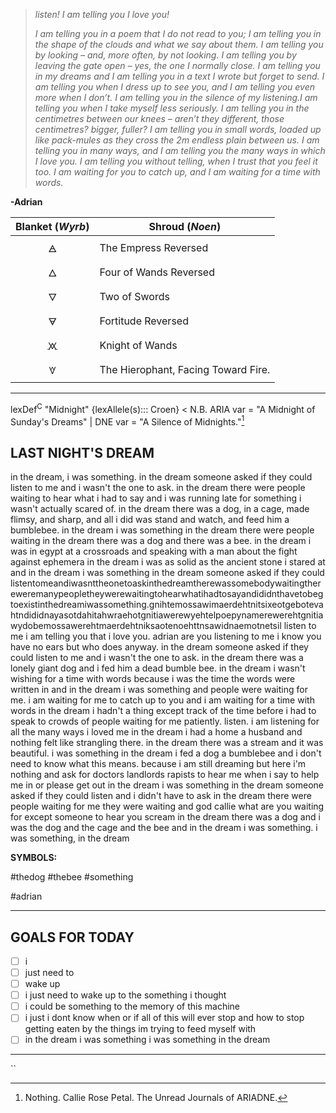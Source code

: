 

> *listen! I am telling you I love you!*
> 
> *I am telling you in a poem that I do not read to you; I am telling you in the shape of the clouds and what we say about them. I am telling you by looking – and, more often, by not looking. I am telling you by leaving the gate open – yes, the one I normally close. I am telling you in my dreams and I am telling you in a text I wrote but forget to send. I am telling you when I dress up to see you, and I am telling you even more when I don’t. I am telling you in the silence of my listening.I am telling you when I take myself less seriously. I am telling you in the centimetres between our knees – aren’t they different, those centimetres? bigger, fuller? I am telling you in small words, loaded up like pack-mules as they cross the 2m endless plain between us. I am telling you in many ways, and I am telling you the many ways in which I love you. I am telling you without telling, when I trust that you feel it too. I am waiting for you to catch up, and I am waiting for a time with words.*

**-Adrian**

| Blanket (*Wyrb*) | Shroud (*Noen*)                     |
| :--------------: | ----------------------------------- |
|        🜁        | The Empress Reversed                |
|        🜂        | Four of Wands Reversed              |
|        🜄        | Two of Swords                       |
|        🜃        | Fortitude Reversed                  |
|        🝪        | Knight of Wands                     |
|        🝧        | The Hierophant, Facing Toward Fire. |



---


lexDef<sup>C</sup> "Midnight" {lexAllele(s)::: Croen} < N.B. ARIA var = "A Midnight of Sunday's Dreams" | DNE var = "A Silence of Midnights."[^MidnightCroen]

[^MidnightCroen]: Nothing. Callie Rose Petal. The Unread Journals of ARIADNE.

## LAST NIGHT'S DREAM

in the dream, i was something. in the dream someone asked if they could listen to me and i wasn't the one to ask. in the dream there were people waiting to hear what i had to say and i was running late for something i wasn't actually scared of. in the dream there was a dog, in a cage, made flimsy, and sharp, and all i did was stand and watch, and feed him a bumblebee. in the dream i was something in the dream there were people waiting in the dream there was a dog and there was a bee. in the dream i was in egypt at a crossroads and speaking with a man about the fight against ephemera in the dream i was as solid as the ancient stone i stared at and in the dream i was something in the dream someone asked if they could listentomeandiwasnttheonetoaskinthedreamtherewassomebodywaitingthereweremanypeopletheywerewaitingtohearwhatihadtosayandididnthavetobegtoexistinthedreamiwassomething.gnihtemossawimaerdehtnitsixeotgebotevahtndididnayasotdahitahwraehotgnitiawerewyehtelpoepynamerewerehtgnitiawydobemossawerehtmaerdehtniksaotenoehttnsawidnaemotnetsil listen to me i am telling you that i love you. adrian are you listening to me i know you have no ears but who does anyway. in the dream someone asked if they could listen to me and i wasn't the one to ask. in the dream there was a lonely giant dog and i fed him a dead bumble bee. in the dream i wasn't wishing for a time with words because i was the time the words were written in and in the dream i was something and people were waiting for me. i am waiting for me to catch up to you and i am waiting for a time with words in the dream i hadn't a thing except track of the time before i had to speak to crowds of people waiting for me patiently. listen. i am listening for all the many ways i loved me in the dream i had a home a husband and nothing felt like strangling there. in the dream there was a stream and it was beautiful. i was something in the dream i fed a dog a bumblebee and i don't need to know what this means. because i am still dreaming but here i'm nothing and ask for doctors landlords rapists to hear me when i say to help me in or please get out in the dream i was something in the dream someone asked if they could listen and i didn't have to ask in the dream there were people waiting for me they were waiting and god callie what are you waiting for except someone to hear you scream in the dream there was a dog and i was the dog and the cage and the bee and in the dream i was something. i was something, in the dream

**SYMBOLS:**  

#thedog #thebee #something 

#adrian


---

## GOALS FOR TODAY

- [ ] i
- [ ] just need to
- [ ] wake up
- [ ] i just need to wake up to the something i thought
- [ ] i could be something to the memory of this machine
- [ ] i just i dont know when or if all of this will ever stop and how to stop getting eaten by the things im trying to feed myself with
- [ ] in the dream i was something i was something in the dream

---
``